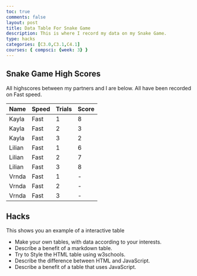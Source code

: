 ```yaml
---
toc: true
comments: false 
layout: post
title: Data Table For Snake Game
description: This is where I record my data on my Snake Game.
type: hacks
categories: [C3.0,C3.1,C4.1]
courses: { compsci: {week: 3} }
---
```

## Snake Game High Scores
All highscores between my partners and I are below. All have been recorded on Fast speed. 

<!-- Head contains information to Support the Document -->
<head>
    <!-- load jQuery and DataTables output style and scripts -->
    <link rel="stylesheet" type="text/css" href="https://cdn.datatables.net/1.13.4/css/jquery.dataTables.min.css">
    <script type="text/javascript" language="javascript" src="https://code.jquery.com/jquery-3.6.0.min.js"></script>
    <script>var define = null;</script>
    <script type="text/javascript" language="javascript" src="https://cdn.datatables.net/1.13.4/js/jquery.dataTables.min.js"></script>
</head>

<!-- Body contains the contents of the Document -->
<body>
    <table id="md_demo" class= "table">
        <thead>
            <tr>
                <th>Name</th>
                <th>Speed</th>
                <th>Trials</th>
                <th>Score</th>
            </tr>
        </thead>
    <tbody>
                <tr>
                    <td>Kayla</td>
                    <td>Fast</td>
                    <td>1</td>
                    <td> 8 </td>
                </tr>
                <tr>
                    <td>Kayla</td>
                    <td>Fast</td>
                    <td>2</td>
                    <td> 3 </td>
                </tr>
                <tr>
                    <td>Kayla</td>
                    <td>Fast</td>
                    <td>3</td>
                    <td> 2 </td>
                </tr>
                <tr>
                    <td>Lilian</td>
                    <td>Fast</td>
                    <td>1</td>
                    <td> 6 </td>
                </tr>
                <tr>
                    <td>Lilian</td>
                    <td>Fast</td>
                  <td>2</td>
                    <td> 7 </td>
                </tr>
                <tr>
                    <td>Lilian</td>
                    <td>Fast</td>
                    <td>3</td>
                    <td> 8 </td>
                </tr>
                <tr>
                    <td>Vrnda</td>
                    <td>Fast</td>
                    <td>1</td>
                    <td> - </td>
                </tr>
                <tr>
                    <td>Vrnda</td>
                    <td>Fast</td>
                    <td>2</td>
                    <td> - </td>
                </tr>
                <tr>
                    <td>Vrnda</td>
                    <td>Fast</td>
                    <td>3</td>
                    <td> - </td>
                </tr>
            </tbody>
        </table>
    </body>

<script>
    $("#md_demo").DataTable();
</script>

## Hacks 
This shows you an example of a interactive table
- Make your own tables, with data according to your interests.
- Describe a benefit of a markdown table.
- Try to Style the HTML table using w3schools.
- Describe the difference between HTML and JavaScript.
- Describe a benefit of a table that uses JavaScript.


